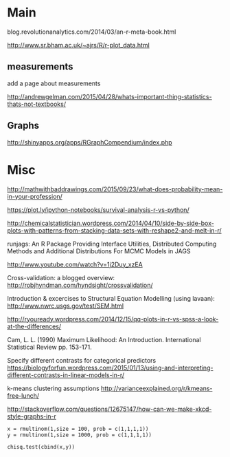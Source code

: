 # Main

blog.revolutionanalytics.com/2014/03/an-r-meta-book.html

http://www.sr.bham.ac.uk/~ajrs/R/r-plot_data.html

## measurements

add a page about measurements 

http://andrewgelman.com/2015/04/28/whats-important-thing-statistics-thats-not-textbooks/


## Graphs


http://shinyapps.org/apps/RGraphCompendium/index.php


# Misc

http://mathwithbaddrawings.com/2015/09/23/what-does-probability-mean-in-your-profession/

https://plot.ly/ipython-notebooks/survival-analysis-r-vs-python/

http://chemicalstatistician.wordpress.com/2014/04/10/side-by-side-box-plots-with-patterns-from-stacking-data-sets-with-reshape2-and-melt-in-r/

runjags: An R Package Providing Interface Utilities,
Distributed Computing Methods and Additional
Distributions For MCMC Models in JAGS

http://www.youtube.com/watch?v=1j2Duy_xzEA

Cross-validation: a blogged overview: http://robjhyndman.com/hyndsight/crossvalidation/

Introduction & excercises to Structural Equation Modelling (using lavaan): http://www.nwrc.usgs.gov/test/SEM.html


http://ryouready.wordpress.com/2014/12/15/qq-plots-in-r-vs-spss-a-look-at-the-differences/

Cam, L. L. (1990) Maximum Likelihood: An Introduction. International Statistical Review  pp. 153-171.


Specify different contrasts for categorical predictors https://biologyforfun.wordpress.com/2015/01/13/using-and-interpreting-different-contrasts-in-linear-models-in-r/


k-means clustering assumptions http://varianceexplained.org/r/kmeans-free-lunch/


http://stackoverflow.com/questions/12675147/how-can-we-make-xkcd-style-graphs-in-r





```{r}
x = rmultinom(1,size = 100, prob = c(1,1,1,1))
y = rmultinom(1,size = 1000, prob = c(1,1,1,1))

chisq.test(cbind(x,y))

```








